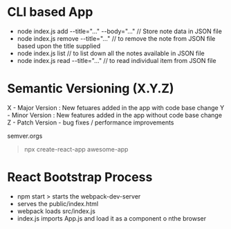 # CLI based App

- node index.js add --title="..." --body="..."
  // Store note data in JSON file
- node index.js remove --title="..."
  // to remove the note from JSON file based upon the title supplied
- node index.js list
  // to list down all the notes available in JSON file
- node index.js read --title="..."
  // to read individual item from JSON file

# Semantic Versioning (X.Y.Z)

X - Major Version : New fetuares added in the app with code base change
Y - Minor Version : New features added in the app without code base change
Z - Patch Version - bug fixes / performance improvements

semver.orgs

> npx create-react-app awesome-app

# React Bootstrap Process

- npm start > starts the webpack-dev-server
- serves the public/index.html
- webpack loads src/index.js
- index.js imports App.js and load it as a component o nthe browser
